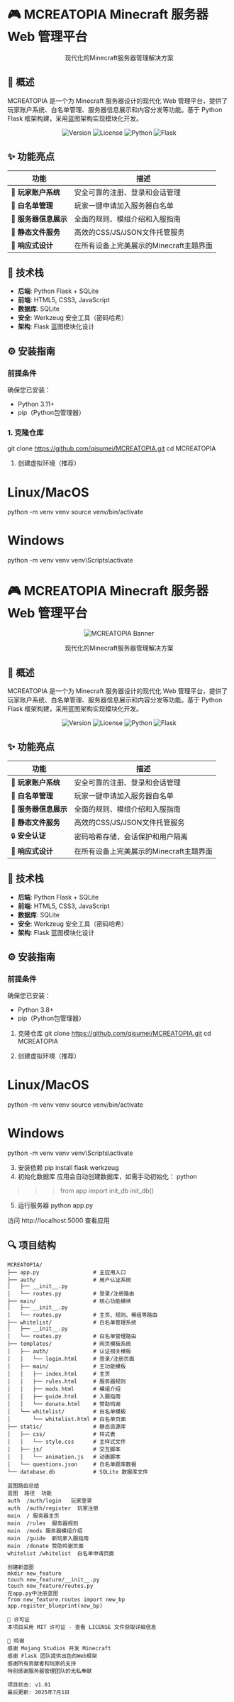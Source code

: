 # 🎮 MCREATOPIA Minecraft 服务器 Web 管理平台

<div align="center">
  <p>现代化的Minecraft服务器管理解决方案</p>
</div>

## 🚀 概述

MCREATOPIA 是一个为 Minecraft 服务器设计的现代化 Web 管理平台，提供了玩家账户系统、白名单管理、服务器信息展示和内容分发等功能。基于 Python Flask 框架构建，采用蓝图架构实现模块化开发。

<div align="center">
  <img src="https://img.shields.io/badge/version-1.0.0-brightgreen" alt="Version">
  <img src="https://img.shields.io/badge/license-MIT-blue" alt="License">
  <img src="https://img.shields.io/badge/python-3.8%2B-blue" alt="Python">
  <img src="https://img.shields.io/badge/flask-2.3.2-blue" alt="Flask">
</div>

## ✨ 功能亮点

| 功能 | 描述 | 
|------|------|
| 🚪 **玩家账户系统** | 安全可靠的注册、登录和会话管理 |
| 📝 **白名单管理** | 玩家一键申请加入服务器白名单 |
| 🏰 **服务器信息展示** | 全面的规则、模组介绍和入服指南 |
| 📁 **静态文件服务** | 高效的CSS/JS/JSON文件托管服务 |
| 📱 **响应式设计** | 在所有设备上完美展示的Minecraft主题界面 |

## 🧩 技术栈

- **后端**: Python Flask + SQLite
- **前端**: HTML5, CSS3, JavaScript
- **数据库**: SQLite
- **安全**: Werkzeug 安全工具（密码哈希）
- **架构**: Flask 蓝图模块化设计

## ⚙️ 安装指南

### 前提条件
确保您已安装：
- Python 3.11+
- pip（Python包管理器）

### 1. 克隆仓库
git clone https://github.com/qisumei/MCREATOPIA.git
cd MCREATOPIA

1. 创建虚拟环境（推荐）
# Linux/MacOS
python -m venv venv
source venv/bin/activate

# Windows
python -m venv venv
venv\Scripts\activate

# 🎮 MCREATOPIA Minecraft 服务器 Web 管理平台

<div align="center">
  <img src="https://via.placeholder.com/800x200/1e3c72/ffffff?text=MCREATOPIA" alt="MCREATOPIA Banner">
  <p>现代化的Minecraft服务器管理解决方案</p>
</div>

## 🚀 概述

MCREATOPIA 是一个为 Minecraft 服务器设计的现代化 Web 管理平台，提供了玩家账户系统、白名单管理、服务器信息展示和内容分发等功能。基于 Python Flask 框架构建，采用蓝图架构实现模块化开发。

<div align="center">
  <img src="https://img.shields.io/badge/version-1.0.0-brightgreen" alt="Version">
  <img src="https://img.shields.io/badge/license-MIT-blue" alt="License">
  <img src="https://img.shields.io/badge/python-3.8%2B-blue" alt="Python">
  <img src="https://img.shields.io/badge/flask-2.3.2-blue" alt="Flask">
</div>

## ✨ 功能亮点

| 功能 | 描述 | 
|------|------|
| 🚪 **玩家账户系统** | 安全可靠的注册、登录和会话管理 |
| 📝 **白名单管理** | 玩家一键申请加入服务器白名单 |
| 🏰 **服务器信息展示** | 全面的规则、模组介绍和入服指南 |
| 📁 **静态文件服务** | 高效的CSS/JS/JSON文件托管服务 |
| 🔒 **安全认证** | 密码哈希存储，会话保护和用户隔离 |
| 📱 **响应式设计** | 在所有设备上完美展示的Minecraft主题界面 |

## 🧩 技术栈

- **后端**: Python Flask + SQLite
- **前端**: HTML5, CSS3, JavaScript
- **数据库**: SQLite
- **安全**: Werkzeug 安全工具（密码哈希）
- **架构**: Flask 蓝图模块化设计

## ⚙️ 安装指南

### 前提条件
确保您已安装：
- Python 3.8+
- pip（Python包管理器）

1. 克隆仓库
git clone https://github.com/qisumei/MCREATOPIA.git
cd MCREATOPIA

2. 创建虚拟环境（推荐）
# Linux/MacOS
python -m venv venv
source venv/bin/activate

# Windows
python -m venv venv
venv\Scripts\activate

3. 安装依赖
pip install flask werkzeug
4. 初始化数据库
应用会自动创建数据库，如需手动初始化：
python
>>> from app import init_db
>>> init_db()

5. 运行服务器
python app.py

访问 http://localhost:5000 查看应用


## 🔍 项目结构

```plaintext
MCREATOPIA/
├── app.py                 # 主应用入口
├── auth/                  # 用户认证系统
│   ├── __init__.py
│   └── routes.py          # 登录/注册路由
├── main/                  # 核心功能模块
│   ├── __init__.py
│   └── routes.py          # 主页、规则、模组等路由
├── whitelist/             # 白名单管理系统
│   ├── __init__.py
│   └── routes.py          # 白名单管理路由
├── templates/             # 网页模板系统
│   ├── auth/              # 认证相关模板
│   │   └── login.html     # 登录/注册页面
│   ├── main/              # 主功能模板
│   │   ├── index.html     # 主页
│   │   ├── rules.html     # 服务器规则
│   │   ├── mods.html      # 模组介绍
│   │   ├── guide.html     # 入服指南
│   │   └── donate.html    # 赞助鸣谢
│   └── whitelist/         # 白名单模板
│       └── whitelist.html # 白名单页面
├── static/                # 静态资源库
│   ├── css/               # 样式表
│   │   └── style.css      # 主样式文件
│   ├── js/                # 交互脚本
│   │   └── animation.js   # 动画脚本
│   └── questions.json     # 白名单题库数据
└── database.db            # SQLite 数据库文件

蓝图路由总结
蓝图  路径  功能
​​auth​​  /auth/login   玩家登录
​​auth​​  /auth/register  玩家注册
​​main​​  / 服务器主页
​​main​​  /rules  服务器规则
​​main​​  /mods 服务器模组介绍
​​main​​  /guide  新玩家入服指南
​​main​​  /donate 赞助鸣谢页面
​​whitelist​​ /whitelist  白名单申请页面

创建新蓝图
mkdir new_feature
touch new_feature/__init__.py
touch new_feature/routes.py
在app.py中注册蓝图
from new_feature.routes import new_bp
app.register_blueprint(new_bp)

📜 许可证
本项目采用 MIT 许可证 - 查看 LICENSE 文件获取详细信息

🙏 鸣谢
感谢 ​​Mojang Studios​​ 开发 Minecraft
感谢 ​​Flask​​ 团队提供出色的Web框架
感谢所有​​贡献者​​和​​玩家​​的支持
特别感谢服务器管理团队的无私奉献

项目状态​​: v1.01
​​最后更新​​: 2025年7月1日
